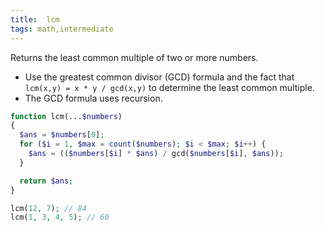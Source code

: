 ```yaml
---
title:  lcm
tags: math,intermediate
---
```


Returns the least common multiple of two or more numbers.

- Use the greatest common divisor (GCD) formula and the fact that `lcm(x,y) = x * y / gcd(x,y)` to determine the least common multiple.
- The GCD formula uses recursion.

```php
function lcm(...$numbers)
{
  $ans = $numbers[0];
  for ($i = 1, $max = count($numbers); $i < $max; $i++) {
    $ans = (($numbers[$i] * $ans) / gcd($numbers[$i], $ans));
  }

  return $ans;
}
```

```php
lcm(12, 7); // 84
lcm(1, 3, 4, 5); // 60
```
